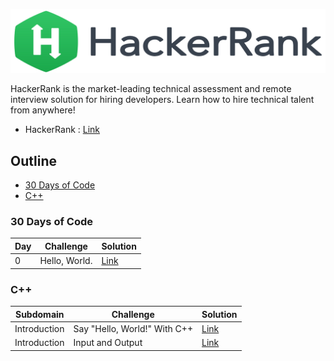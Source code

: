 ![Cover](https://github.com/Offliners/HackerRank-writeup/blob/main/HackerRank.png)

HackerRank is the market-leading technical assessment and remote interview solution for hiring developers. Learn how to hire technical talent from anywhere!

* HackerRank : [Link](https://www.hackerrank.com/dashboard)

## Outline 
* [30 Days of Code](#30%20Days%20of%20Code)
* [C++](#C++)

### 30 Days of Code
|Day|Challenge|Solution|
|-|-|-|
|0|Hello, World.|[Link](Dashboard/30DayofCode/day0.cpp)|

### C++
|Subdomain|Challenge|Solution|
|-|-|-|
|Introduction|Say "Hello, World!" With C++|[Link](Dashboard/C++/practice0.cpp)|
|Introduction|Input and Output|[Link](Dashboard/C++/practice1.cpp)|
